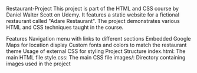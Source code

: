 Restaurant-Project
This project is part of the HTML and CSS course by Daniel Walter Scott on Udemy. It features a static website for a fictional restaurant called "Adare Restaurant". The project demonstrates various HTML and CSS techniques taught in the course.

Features
Navigation menu with links to different sections
Embedded Google Maps for location display
Custom fonts and colors to match the restaurant theme
Usage of external CSS for styling
Project Structure
index.html: The main HTML file
style.css: The main CSS file
images/: Directory containing images used in the project
